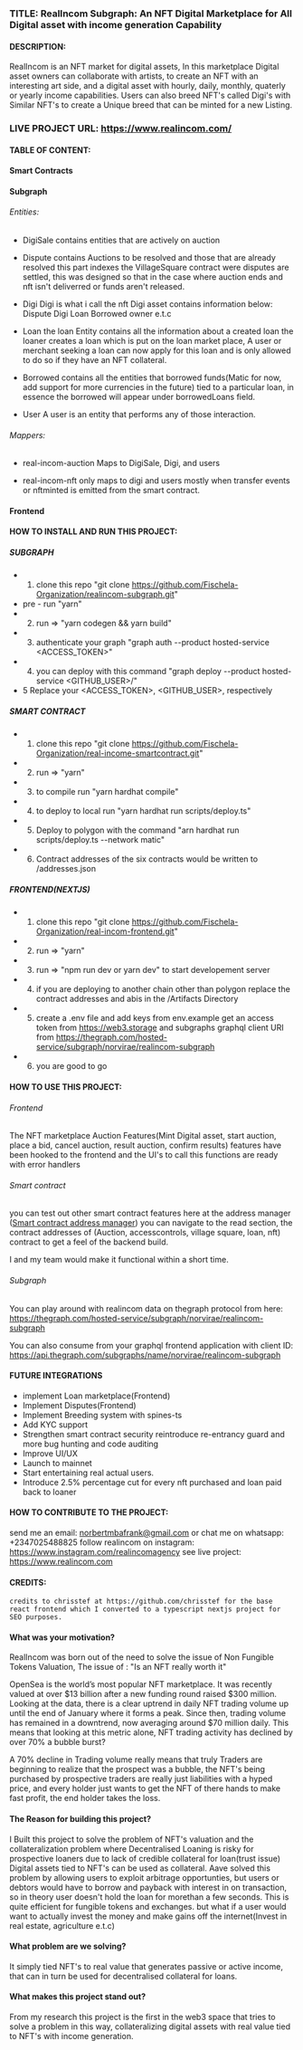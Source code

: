 ### TITLE: RealIncom Subgraph: An NFT Digital Marketplace for All Digital asset with income generation Capability

#### DESCRIPTION:
RealIncom is an NFT market for digital assets, In this marketplace Digital asset owners can collaborate with artists, to create an NFT with an interesting art side, and a digital asset with hourly, daily, monthly, quaterly or yearly income capabilities. Users can also breed NFT's  called Digi's with Similar NFT's to create a Unique breed that can be minted for a new Listing.

### LIVE PROJECT URL: https://www.realincom.com/

#### TABLE OF CONTENT:
#### Smart Contracts


#### Subgraph
###### Entities:
- DigiSale
    contains entities that are actively on auction
- Dispute
    contains Auctions to be resolved and those that are already resolved this part indexes the VillageSquare contract were disputes are settled, this was designed so that in the case where auction ends and nft isn't deliverred or funds aren't released.
- Digi
    Digi is what i call the nft Digi asset contains information below:
        Dispute
        Digi
        Loan
        Borrowed
        owner
        e.t.c
- Loan
    the loan Entity contains all the information about a created loan
    the loaner creates a loan which is put on the loan market place, A user or merchant seeking a loan can now apply for this loan and is only allowed to do so if they have an NFT collateral.

- Borrowed
    contains all the entities that borrowed funds(Matic for now, add support for more currencies in the future) tied to a particular loan, in essence the borrowed will appear under borrowedLoans field.
- User
    A user is an entity that performs any of those interaction.
###### Mappers:

- real-incom-auction
    Maps to DigiSale, Digi, and users

- real-incom-nft
    only maps to digi and users mostly when transfer events or nftminted is emitted from the smart contract.

#### Frontend



#### HOW TO INSTALL AND RUN THIS PROJECT:

##### SUBGRAPH
- 1. clone this repo "git clone https://github.com/Fischela-Organization/realincom-subgraph.git"
- pre - run "yarn"
- 2. run => "yarn codegen && yarn build"
- 3. authenticate your graph "graph auth --product hosted-service <ACCESS_TOKEN>"
- 4.  you can deploy with this command "graph deploy --product hosted-service <GITHUB_USER>/<SUBGRAPH NAME>"
- 5 Replace your <ACCESS_TOKEN>, <GITHUB_USER>, <SUBGRAPH NAME> respectively

##### SMART CONTRACT
- 1. clone this repo "git clone https://github.com/Fischela-Organization/real-income-smartcontract.git"
- 2. run => "yarn"
- 3. to compile run "yarn hardhat compile"
- 4. to deploy to local run "yarn hardhat run scripts/deploy.ts"
- 5. Deploy to polygon with the command "arn hardhat run scripts/deploy.ts --network matic"
- 6. Contract addresses of the six contracts would be written to /addresses.json

##### FRONTEND(NEXTJS)
- 1. clone this repo "git clone  https://github.com/Fischela-Organization/real-incom-frontend.git"
- 2. run => "yarn"
- 3. run => "npm run dev or yarn dev" to start developement server
- 4. if you are deploying to another chain other than polygon replace the contract addresses and abis in the /Artifacts Directory
- 5. create a .env file and add keys from env.example get an access token from https://web3.storage and subgraphs graphql client URI from https://thegraph.com/hosted-service/subgraph/norvirae/realincom-subgraph
- 6. you are good to go

#### HOW TO USE THIS PROJECT:
###### Frontend
The NFT marketplace Auction Features(Mint Digital asset, start auction, place a bid, cancel auction, result auction, confirm results) features have been hooked to the frontend and the UI's to call this functions are ready with error handlers

###### Smart contract
you can test out other smart contract features here at the address manager (<a href="https://mumbai.polygonscan.com/address/0xB5c2b379d7C397B617B91367D2e8396274B4ebC8#writeContract">Smart contract address manager</a>) you can navigate to the read section, the contract addresses of (Auction, accesscontrols, village square, loan, nft) contract to get a feel of the backend build.

I and my team would make it functional within a short time.

###### Subgraph
You can play around with realincom data on thegraph protocol from here: https://thegraph.com/hosted-service/subgraph/norvirae/realincom-subgraph

You can also consume from your graphql frontend application with client ID: https://api.thegraph.com/subgraphs/name/norvirae/realincom-subgraph

#### FUTURE INTEGRATIONS
- implement Loan marketplace(Frontend)
- Implement Disputes(Frontend)
- Implement Breeding system with spines-ts
- Add KYC support
- Strengthen smart contract security reintroduce re-entrancy guard and more bug hunting and code auditing
- Improve UI/UX
- Launch to mainnet
- Start entertaining real actual users.
- Introduce 2.5% percentage cut for every nft purchased and loan paid back to loaner


#### HOW TO CONTRIBUTE TO THE PROJECT:
send me an email: norbertmbafrank@gmail.com or chat me on whatsapp: +2347025488825
follow realincom on instagram: https://www.instagram.com/realincomagency
see live project: https://www.realincom.com


#### CREDITS:
    credits to chrisstef at https://github.com/chrisstef for the base react frontend which I converted to a typescript nextjs project for SEO purposes. 

#### What was your motivation?

RealIncom was born out of the need to solve the issue of Non Fungible Tokens Valuation, The issue of : "Is an NFT really worth it"

OpenSea is the world’s most popular NFT marketplace.
It was recently valued at over $13 billion after a new funding round raised $300 million.
Looking at the data, there is a clear uptrend in daily NFT trading volume up until the end of January where it forms a peak.
Since then, trading volume has remained in a downtrend, now averaging around $70 million daily.
This means that looking at this metric alone, NFT trading activity has declined by over 70% a bubble burst?

A 70% decline in Trading volume really means that truly Traders are beginning to realize that the prospect was a bubble, the NFT's being purchased by prospective traders are really just liabilities with a hyped price, and every holder just wants to get the NFT of there hands to make fast profit, the end holder takes the loss.

#### The Reason for building this project?

I Built this project to solve the problem of NFT's valuation and the collateralization problem where Decentralised Loaning is risky for prospective loaners due to lack of credible collateral for loan(trust issue)
Digital assets tied to NFT's can be used as collateral.
Aave solved this problem by allowing users to exploit arbitrage opportunties, but users or debtors would have to borrow and payback with interest in 
on transaction, so in theory user doesn't hold the loan for morethan a few seconds. This is quite efficient for fungible tokens and exchanges.
but what if a user would want to actually invest the money and make gains off the internet(Invest in real estate, agriculture e.t.c)

#### What problem are we solving?
It simply tied NFT's to real value that generates passive or active income, that can in turn be used for decentralised collateral for loans.

#### What makes this project stand out?
From my research this project is the first in the web3 space that tries to solve a problem in this way, collateralizing digital assets with real value tied to NFT's with income generation.

